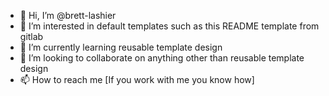 - 👋 Hi, I’m @brett-lashier
- 👀 I’m interested in default templates such as this README template from gitlab
- 🌱 I’m currently learning reusable template design
- 💞️ I’m looking to collaborate on anything other than reusable template design
- 📫 How to reach me [If you work with me you know how]

<!---
brett-lashier/brett-lashier is a ✨ special ✨ repository because its `README.md` (this file) appears on your GitHub profile.
You can click the Preview link to take a look at your changes.
--->
